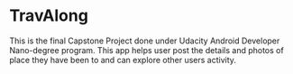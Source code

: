 # TravAlong
This is the final Capstone Project done under Udacity Android Developer Nano-degree program. This app helps user post the details and photos of place they have been to and can explore other users activity.
